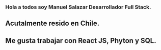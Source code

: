 ### Hola a todos soy Manuel Salazar Desarrollador Full Stack.

## Acutalmente resido en Chile.

## Me gusta trabajar con React JS, Phyton y SQL.